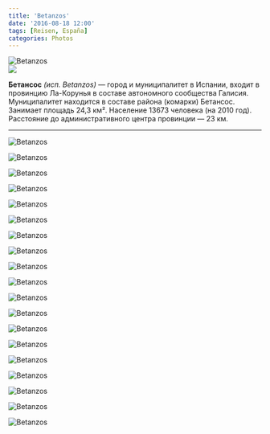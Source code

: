```yaml
---
title: 'Betanzos'
date: '2016-08-18 12:00'
tags: [Reisen, España]
categories: Photos
---
```


<div class='preview'><img src='{{urls.media}}/BetanzosOK.jpg' alt='Betanzos'></div>

<img src='https://upload.wikimedia.org/wikipedia/commons/thumb/2/2a/Coat_of_Arms_of_Betanzos.svg/87px-Coat_of_Arms_of_Betanzos.svg.png'>

**Бетансос** _(исп. Betanzos)_ — город и муниципалитет в Испании, входит в провинцию Ла-Корунья в составе автономного сообщества Галисия. Муниципалитет находится в составе района (комарки) Бетансос. Занимает площадь 24,3 км². Население 13673 человека (на 2010 год). Расстояние до административного центра провинции — 23 км.

---

<a id='809f193e74e3655dd2ff0264715f7cf6-800'></a>![Betanzos]({{urls.media}}/809f193e74e3655dd2ff0264715f7cf6-800.jpg 'Уличная табличка.')

<a id='c0737396659f518a85fc23e6390a060b-800'></a>![Betanzos]({{urls.media}}/c0737396659f518a85fc23e6390a060b-800.jpg 'Дверь и свет.')

<a id='13211bf8304e8ffd00df9f2db263a37a-800'></a>![Betanzos]({{urls.media}}/13211bf8304e8ffd00df9f2db263a37a-800.jpg 'Церковь Санта Марии де Азог.')

<a id='48f84a90a8b93b3e006c089bafb291f6-800'></a>![Betanzos]({{urls.media}}/48f84a90a8b93b3e006c089bafb291f6-800.jpg 'Западный фронтон.')

<a id='71ffc457edfcbd6c54a10abb669b2bbb-800'></a>![Betanzos]({{urls.media}}/71ffc457edfcbd6c54a10abb669b2bbb-800.jpg 'Жилые кварталы.')

<a id='437e6dcd60bb9bc36dee49c272f40683-800'></a>![Betanzos]({{urls.media}}/437e6dcd60bb9bc36dee49c272f40683-800.jpg 'Пешеходишко.')

<a id='599fb0bc74340f1ff111f68edbbd4ac8-800'></a>![Betanzos]({{urls.media}}/599fb0bc74340f1ff111f68edbbd4ac8-800.jpg 'Внезапный деревянный дом. На первом этаже — крупный супермаркет.')

<a id='2a3be4d47f6c1ebb82cd82c790220583-800'></a>![Betanzos]({{urls.media}}/2a3be4d47f6c1ebb82cd82c790220583-800.jpg 'Центральная площадь.')

<a id='69bcca7fadfee2569ce6b0fa6f9fba46-800'></a>![Betanzos]({{urls.media}}/69bcca7fadfee2569ce6b0fa6f9fba46-800.jpg 'Улочки города.')

<a id='3f2dc795e611451f15ac0edac41a7510-800'></a>![Betanzos]({{urls.media}}/3f2dc795e611451f15ac0edac41a7510-800.jpg 'Повсюду развешаны холсты, кажется — на продажу.')

<a id='072dd371ac5ea6ef24606dd50d860093-800'></a>![Betanzos]({{urls.media}}/072dd371ac5ea6ef24606dd50d860093-800.jpg 'Буквально повсюду.')

<a id='0a2420633b04f4968847849ab409da7f-800'></a>![Betanzos]({{urls.media}}/0a2420633b04f4968847849ab409da7f-800.jpg 'Площадь конституции.')

<a id='6a92c5e6644311de40913ec9c21e6f1f-800'></a>![Betanzos]({{urls.media}}/6a92c5e6644311de40913ec9c21e6f1f-800.jpg 'Вход.')

<a id='5f0dbad98e2702a4d31b3089e652905f-800'></a>![Betanzos]({{urls.media}}/5f0dbad98e2702a4d31b3089e652905f-800.jpg 'Фонарь и эстрада.')

<a id='8480adc4c59dd32879377543ef6ad0d1-800'></a>![Betanzos]({{urls.media}}/8480adc4c59dd32879377543ef6ad0d1-800.jpg 'Еще церковь.')

<a id='4305fc250f93f05a6ac213d8405107f5-800'></a>![Betanzos]({{urls.media}}/4305fc250f93f05a6ac213d8405107f5-800.jpg 'Зверский паркинг.')

<a id='777889cd1d2b51141dd30824d6a61def-800'></a>![Betanzos]({{urls.media}}/777889cd1d2b51141dd30824d6a61def-800.jpg 'Люк.')

<a id='6141b082ab5883e8d95ec0e1874ccf16-800'></a>![Betanzos]({{urls.media}}/6141b082ab5883e8d95ec0e1874ccf16-800.jpg 'На фронтоне — неопознанный пушной зверек с крестом в крестце.')

<a id='c8f8f508f831dd0382cc67dff47ee3fa-800'></a>![Betanzos]({{urls.media}}/c8f8f508f831dd0382cc67dff47ee3fa-800.jpg 'Пеший тракт.')
